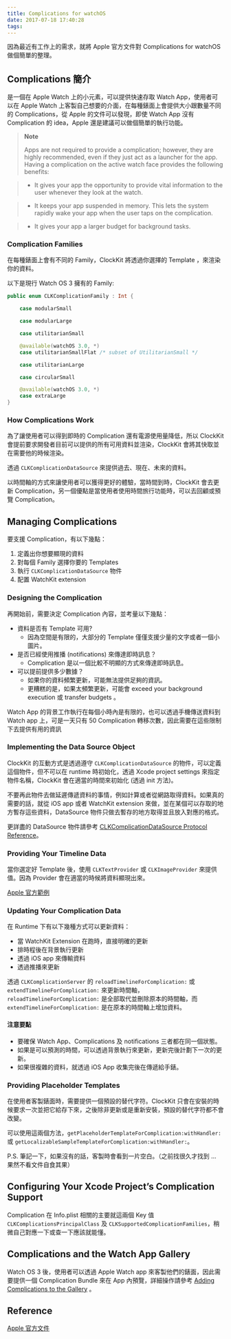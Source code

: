 ```yaml
---
title: Complications for watchOS
date: 2017-07-18 17:40:28
tags:
---
```


因為最近有工作上的需求，就將 Apple 官方文件對 Complications for watchOS 做個簡單的整理。

## Complications 簡介

是一個在 Apple Watch 上的小元素，可以提供快速存取 Watch App，使用者可以在 Apple Watch 上客製自己想要的介面，在每種錶面上會提供大小跟數量不同的 Complications，從 Apple 的文件可以發現，即使 Watch App 沒有 Complication 的 idea，Apple 還是建議可以做個簡單的執行功能。

<!-- more -->

>**Note**
> 
>Apps are not required to provide a complication; however, they are highly recommended, even if they just act as a launcher for the app. Having a complication on the active watch face provides the following benefits:

>* It gives your app the opportunity to provide vital information to the user whenever they look at the watch.

>* It keeps your app suspended in memory. This lets the system rapidly wake your app when the user taps on the complication.

>*  It gives your app a larger budget for background tasks.

### Complication Families

在每種錶面上會有不同的 Family，ClockKit 將透過你選擇的 Template ，來渲染你的資料。

以下是現行 Watch OS 3 擁有的 Family:

```swift
public enum CLKComplicationFamily : Int {

    case modularSmall

    case modularLarge

    case utilitarianSmall

    @available(watchOS 3.0, *)
    case utilitarianSmallFlat /* subset of UtilitarianSmall */

    case utilitarianLarge

    case circularSmall

    @available(watchOS 3.0, *)
    case extraLarge
}
```

### How Complications Work

為了讓使用者可以得到即時的 Complication 還有電源使用量降低，所以 ClockKit 會提前要求開發者目前可以提供的所有可用資料並渲染，ClockKit 會將其快取並在需要他的時候渲染。

透過 `CLKComplicationDataSource` 來提供過去、現在、未來的資料。

以時間軸的方式來讓使用者可以獲得更好的體驗，當時間到時，ClockKit 會去更新 Complication，另一個優點是當使用者使用時間旅行功能時，可以去回顧或預覽 Complication。

## Managing Complications

要支援 Complication，有以下幾點：

1. 定義出你想要顯現的資料
2. 對每個 Family 選擇你要的 Templates
3. 執行 `CLKComplicationDataSource` 物件
4. 配置 WatchKit extension

### Designing the Complication

再開始前，需要決定 Complication 內容，並考量以下幾點：

* 資料是否有 Template 可用?
	- 因為空間是有限的，大部分的 Template 僅僅支援少量的文字或者一個小圖片。
* 是否已經使用推播 (notifications) 來傳達即時訊息？ 
	- Complication 是以一個比較不明顯的方式來傳達即時訊息。
* 可以提前提供多少數據？
	- 如果你的資料頻繁更新，可能無法提供足夠的資訊。
	- 更糟糕的是，如果太頻繁更新，可能會 exceed your background execution 或 transfer budgets 。

Watch App 的背景工作執行在每個小時內是有限的，也可以透過手機傳送資料到 Watch app 上，可是一天只有 50 Complication 轉移次數，因此需要在這些限制下去提供有用的資訊

### Implementing the Data Source Object

ClockKit 的互動方式是透過遵守 `CLKComplicationDataSource` 的物件，可以定義這個物件，但不可以在 runtime 時初始化，透過 Xcode project settings 來指定物件名稱，ClockKit 會在適當的時間來初始化 (透過 init 方法)。
 
不要再此物件去做延遲傳遞資料的事情，例如計算或者從網路取得資料。如果真的需要的話，就從 iOS app 或者 WatchKit extension 來做，並在某個可以存取的地方暫存這些資料，DataSource 物件只做去暫存的地方取得並且放入對應的格式。

更詳盡的 DataSource 物件請參考 [CLKComplicationDataSource Protocol Reference](https://developer.apple.com/documentation/clockkit/clkcomplicationdatasource)。

### Providing Your Timeline Data

當你選定好 Template 後，使用 `CLKTextProvider` 或 `CLKImageProvider` 來提供值。因為 Provider 會在適當的時候將資料顯現出來。

[Apple 官方範例](https://developer.apple.com/library/content/documentation/General/Conceptual/WatchKitProgrammingGuide/ManagingComplications.html#//apple_ref/doc/uid/TP40014969-CH28-SW1)

### Updating Your Complication Data
在 Runtime 下有以下幾種方式可以更新資料：

* 當 WatchKit Extension 在跑時，直接明確的更新
* 排時程後在背景執行更新
* 透過 iOS app 來傳輸資料
* 透過推播來更新

透過 `CLKComplicationServer` 的 `reloadTimelineForComplication:` 或  `extendTimelineForComplication:` 來更新時間軸，`reloadTimelineForComplication:` 是全部取代並刪除原本的時間軸，而 `extendTimelineForComplication:` 是在原本的時間軸上增加資料。

#### 注意要點

* 要確保 Watch App、Complications 及 notifications 三者都在同一個狀態。
* 如果是可以預測的時間，可以透過背景執行來更新，更新完後計劃下一次的更新。
* 如果很複雜的資料，就透過 iOS App 收集完後在傳遞給手錶。

### Providing Placeholder Templates

在使用者客製錶面時，需要提供一個預設的替代字符。ClockKit 只會在安裝的時候要求一次並把它給存下來，之後除非更新或是重新安裝，預設的替代字符都不會改變。

可以使用這兩個方法，`getPlaceholderTemplateForComplication:withHandler:`或 `getLocalizableSampleTemplateForComplication:withHandler:`。

P.S. 筆記一下，如果沒有的話，客製時會看到一片空白。（之前找很久才找到 ... 果然不看文件自食其果）

## Configuring Your Xcode Project’s Complication Support

Complication 在 Info.plist 相關的主要就這兩個 Key 值 `CLKComplicationsPrincipalClass` 及 `CLKSupportedComplicationFamilies`，稍微自己對應一下或查一下應該就能懂。

## Complications and the Watch App Gallery

Watch OS 3 後，使用者可以透過 Apple Watch app 來客製他們的錶面，因此需要提供一個 Complication Bundle 來在 App 內預覽，詳細操作請參考 [Adding Complications to the Gallery](https://developer.apple.com/documentation/clockkit/adding_complications_to_the_gallery?language=objc) 。

## Reference

[Apple 官方文件](https://developer.apple.com/library/content/documentation/General/Conceptual/WatchKitProgrammingGuide/ComplicationEssentials.html#//apple_ref/doc/uid/TP40014969-CH27-SW1)